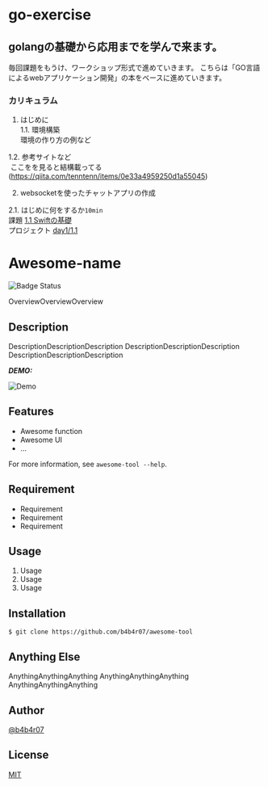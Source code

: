 # go-exercise

## golangの基礎から応用までを学んで来ます。
毎回課題をもうけ、ワークショップ形式で進めていきます。
こちらは「GO言語によるwebアプリケーション開発」の本をベースに進めていきます。


### カリキュラム

1. はじめに  
 1.1. 環境構築  
 環境の作り方の例など  

 1.2.  参考サイトなど  
  ここをを見ると結構載ってる  (https://qiita.com/tenntenn/items/0e33a4959250d1a55045)
  
2. websocketを使ったチャットアプリの作成

 2.1. はじめに何をするか`10min`  
 課題 [1.1 Swiftの基礎](./pages/day1/1-1_swift-basics.md)  
 プロジェクト [day1/1.1](../../tree/master/before/day1/1.1)  

 
  # Awesome-name

![Badge Status](https://ci-as-a-service)

OverviewOverviewOverview

## Description

DescriptionDescriptionDescription
DescriptionDescriptionDescription
DescriptionDescriptionDescription

***DEMO:***

![Demo](https://image-url.gif)

## Features

- Awesome function
- Awesome UI
- ...

For more information, see `awesome-tool --help`.

## Requirement

- Requirement
- Requirement
- Requirement

## Usage

1. Usage
2. Usage
3. Usage

## Installation

    $ git clone https://github.com/b4b4r07/awesome-tool

## Anything Else

AnythingAnythingAnything
AnythingAnythingAnything
AnythingAnythingAnything

## Author

[@b4b4r07](https://twitter.com/b4b4r07)

## License

[MIT](http://b4b4r07.mit-license.org)
